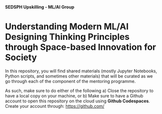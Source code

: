 **SEDSPH Upskilling - ML/AI Group**

# Understanding Modern ML/AI Designing Thinking Principles through Space-based Innovation for Society
In this repository, you will find shared materials (mostly Jupyter Notebooks, Python scripts, and sometimes other materials) that will be curated as we go through each of the component of the mentoring programme.

As such, make sure to do either of the following
a) Close the repository to have a local copy on your machine, or
b) Make sure to have a Github account to open this repository on the cloud using **Github Codespaces**. Create your account through: https://github.com/

